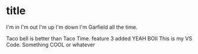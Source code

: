 # title

I'm in I'm out I'm up I'm down I'm Garfield all the time.

Taco bell is better than Taco Time.
feature 3 added YEAH BOII
This is my VS Code. Something COOL or whatever
